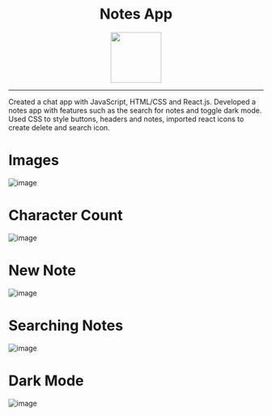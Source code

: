 <h1 align="center">Notes App</h1>
<p align="center">
   <a href="https://aninoteapp.netlify.app"><img src="https://user-images.githubusercontent.com/87496634/129054581-54acf365-b52e-4778-89c8-892dd2a2d0cc.png" width="100"></img></a>
</p>




------
Created a chat app with JavaScript, HTML/CSS and React.js. Developed a notes app with features such as the search for notes and toggle dark mode. Used CSS to style buttons, headers and notes, imported react icons to create delete and search icon. 


# Images
![image](https://user-images.githubusercontent.com/87496634/129055610-655613c0-eee9-426f-befc-f49fcc60578c.png)

# Character Count
![image](https://user-images.githubusercontent.com/87496634/129055780-7a986d77-7661-4490-90fc-b6cec93957ed.png)

# New Note
![image](https://user-images.githubusercontent.com/87496634/129055840-ab942217-8ec1-41f2-90b1-f3a86c2ecb20.png)

# Searching Notes
![image](https://user-images.githubusercontent.com/87496634/129056042-dc785af0-1bfb-49ce-8d72-721e154e1339.png)

# Dark Mode
![image](https://user-images.githubusercontent.com/87496634/129056263-0dfb91d1-bec2-4d26-9eed-f2141e621110.png)


